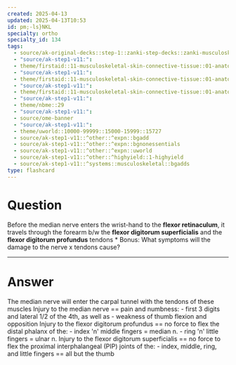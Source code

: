 ```yaml
---
created: 2025-04-13
updated: 2025-04-13T10:53
id: pm;-ls}NKL
specialty: ortho
specialty_id: 134
tags:
  - source/ak-original-decks::step-1::zanki-step-decks::zanki-musculoskeletal::musculoskeletal-anatomy/physio-(nutricionado)
  - "source/ak-step1-v11:": 
  - theme/firstaid::11-musculoskeletal-skin-connective-tissue::01-anatomy-&-physiology::03-upper-extremity-nerves
  - "source/ak-step1-v11:": 
  - theme/firstaid::11-musculoskeletal-skin-connective-tissue::01-anatomy-&-physiology::03-upper-extremity-nerves::nerves::median-nerve
  - "source/ak-step1-v11:": 
  - theme/firstaid::11-musculoskeletal-skin-connective-tissue::01-anatomy-&-physiology::04-brachial-plexus-lesions::08-median-nerve-lesion
  - "source/ak-step1-v11:": 
  - theme/nbme::29
  - "source/ak-step1-v11:": 
  - source/ome-banner
  - "source/ak-step1-v11:": 
  - theme/uworld::10000-99999::15000-15999::15727
  - source/ak-step1-v11::^other::^expn::bgadd
  - source/ak-step1-v11::^other::^expn::bgnonessentials
  - source/ak-step1-v11::^other::^expn::uworld
  - source/ak-step1-v11::^other::^highyield::1-highyield
  - source/ak-step1-v11::^systems::musculoskeletal::bgadds
type: flashcard
---
```


# Question
Before the median nerve enters the wrist-hand to the **flexor retinaculum**, it travels through the forearm b/w the **flexor digitorum superficialis** and the **flexor digitorum profundus** tendons  * Bonus: What symptoms will the damage to the nerve x tendons cause?

---

# Answer
The median nerve will enter the carpal tunnel with the tendons of these muscles   Injury to the median nerve == pain and numbness: - first 3 digits and lateral 1/2 of the 4th, as well as - weakness of thumb flexion and opposition  Injury to the flexor digitorum profundus == no force to flex the distal phalanx of the: - index 'n' middle fingers = median n. - ring 'n' little fingers = ulnar n.  Injury to the flexor digitorum superficialis == no force to flex the proximal interphalangeal (PIP) joints of the: - index, middle, ring, and little fingers == all but the thumb